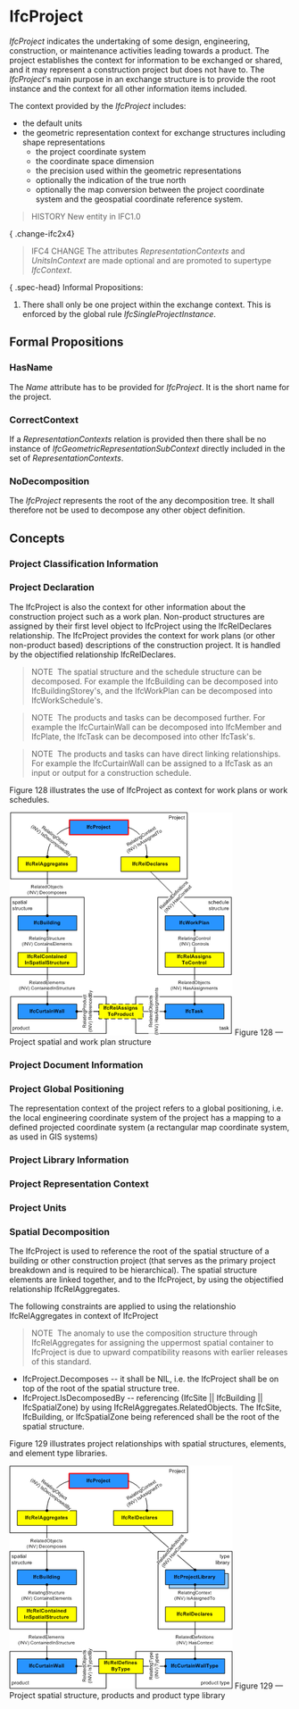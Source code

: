 # IfcProject

_IfcProject_ indicates the undertaking of some design, engineering, construction, or maintenance activities leading towards a product. The project establishes the context for information to be exchanged or shared, and it may represent a construction project but does not have to. The _IfcProject_'s main purpose in an exchange structure is to provide the root instance and the context for all other information items included.

The context provided by the _IfcProject_ includes:

* the default units
* the geometric representation context for exchange structures including shape representations
    * the project coordinate system
    * the coordinate space dimension
    * the precision used within the geometric representations
    * optionally the indication of the true north
    * optionally the map conversion between the project coordinate system and the geospatial coordinate reference system.

> HISTORY  New entity in IFC1.0

{ .change-ifc2x4}
> IFC4 CHANGE  The attributes _RepresentationContexts_ and _UnitsInContext_ are made optional and are promoted to supertype _IfcContext_.

{ .spec-head}
Informal Propositions:

1. There shall only be one project within the exchange context. This is enforced by the global rule _IfcSingleProjectInstance_.

## Formal Propositions

### HasName
The _Name_ attribute has to be provided for _IfcProject_. It is the short name for the project.

### CorrectContext
If a _RepresentationContexts_ relation is provided then there shall be no instance of _IfcGeometricRepresentationSubContext_ directly included in the set of _RepresentationContexts_.

### NoDecomposition
The _IfcProject_ represents the root of the any decomposition tree. It shall therefore not be used to decompose any other object definition.

## Concepts

### Project Classification Information


### Project Declaration

The IfcProject is also the context for other information about the construction project such as a work plan. Non-product structures are assigned by their first level object to IfcProject using the IfcRelDeclares relationship. The IfcProject provides the context for work plans (or other non-product based) descriptions of the construction project. It is handled by the objectified relationship IfcRelDeclares.



> NOTE  The spatial structure and the schedule structure can be decomposed. For example the IfcBuilding can be decomposed into IfcBuildingStorey's, and the IfcWorkPlan can be decomposed into IfcWorkSchedule's.



> NOTE  The products and tasks can be decomposed further. For example the IfcCurtainWall can be decomposed into IfcMember and IfcPlate, the IfcTask can be decomposed into other IfcTask's.



> NOTE  The products and tasks can have direct linking relationships. For example the IfcCurtainWall can be assigned to a IfcTask as an input or output for a construction schedule.


Figure 128 illustrates the use of IfcProject as context for work plans or work schedules.


![project relationships](../../../../figures/ifcproject_fig-1.png)
Figure 128 — Project spatial and work plan structure



### Project Document Information


### Project Global Positioning

The representation context of the project refers to a global positioning, i.e. the local engineering coordinate system of the project has a mapping to a defined projected coordinate system (a rectangular map coordinate system, as used in GIS systems)


### Project Library Information


### Project Representation Context


### Project Units


### Spatial Decomposition

The IfcProject is used to reference the root of the spatial structure of a building or other construction project (that serves as the primary project breakdown and is required to be hierarchical). The spatial structure elements are linked together, and to the IfcProject, by using the objectified relationship IfcRelAggregates.


The following constraints are applied to using the relationshio IfcRelAggregates in context of IfcProject



> NOTE  The anomaly to use the composition structure through IfcRelAggregates for assigning the uppermost spatial container to IfcProject is due to upward compatibility reasons with earlier releases of this standard.


* IfcProject.Decomposes -- it shall be NIL, i.e. the IfcProject shall be on top of the root of the spatial structure tree.
* IfcProject.IsDecomposedBy -- referencing (IfcSite || IfcBuilding || IfcSpatialZone) by using IfcRelAggregates.RelatedObjects. The IfcSite, IfcBuilding, or IfcSpatialZone being referenced shall be the root of the spatial structure.


Figure 129 illustrates project relationships with spatial structures, elements, and element type libraries.


![spatial decomposition relationships](../../../../figures/ifcproject_fig-2.png)
Figure 129 — Project spatial structure, products and product type library



